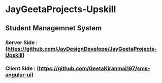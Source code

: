 # JayGeetaProjects-Upskill
## Student Managemnet System
### Server Side : (https://github.com/JayDesignDevelope/JayGeetaProjects-Upskill)
### Client Side : (https://github.com/GeetaKiranmai197/sms-angular-ui)
